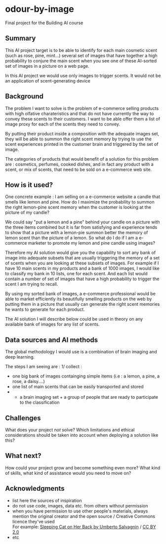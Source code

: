 # odour-by-image
Final project for the Building AI course

## Summary

This AI project target is to be able to identify for each main cosmetic scent (such as rose, pine, mint...) several set of images that have together a high probability to conjure the main scent when you see one of these AI-sorted set of images in a picture on a web page.

In this AI project we would use only images to trigger scents. It would not be an application of scent-generating device


## Background

The problem I want to solve is the problem of e-commerce selling products with high olfative charateristics and that do not have currently the way to convey these scents to their customers. I want to be able offer them a list of image proxy for each of the scents they need to convey.

By putting their product inside a composition with the adequate images set, they will be able to summon the right scent memory by trying to use the scent experiences printed in the customer brain and triggered by the set of image.

The categories of products that would benefit of a solution for this problem are : cosmetics, perfumes, cooked dishes, and in fact any product with a scent, or mix of scents, that need to be sold on a e-commerce web site.


## How is it used?

One concrete example : I am selling on a e-commerce website a candle that smells like lemon and pine. How do I maximize the probability to summon the right lemon-pine scent memory when the customer is looking at the picture of my candle?

We could say "put a lemon and a pine" behind your candle on a picture with the three items combined but it is far from satisfying and experience tends to show that a picture with a lemon-pie summon better the memory of lemon scent than the picture of a lemon. So what do I do if I am a e-commerce marketer to promote my lemon and pine candle using images?

Therefore my AI solution would give you the capability to sort any bank of image into adequate subsets that are usually triggering the memory of a set of scents when you are looking at these subsets of images. For example if I have 10 main scents in my products and a bank of 1000 images, I would like to classify my bank in 10 lists, one for each scent. And each list would contain a number of set of images that have a high probability to trigger the scent I am trying to recall.

By using my sorted bank of images, a e-commerce professional would be able to market efficiently its beautifully smelling products on the web by putting them in a picture that usually can generate the right scent memories he wants to generate for each product.

The AI solution I will describe below could be used in theory on any available bank of images for any list of scents.


## Data sources and AI methods

The global methodology I would use is a combination of brain imaging and deep learning.

The steps I am seeing are :
1/ collect :
 - one big bank of images containging simple items (i.e : a lemon, a pine, a rose, a daisy....)
 - one list of main scents that can be easily transported and stored
 - + a brain imaging set + a group of people that are ready to participate to the classification



## Challenges

What does your project _not_ solve? Which limitations and ethical considerations should be taken into account when deploying a solution like this?

## What next?

How could your project grow and become something even more? What kind of skills, what kind of assistance would you  need to move on? 


## Acknowledgments

* list here the sources of inspiration 
* do not use code, images, data etc. from others without permission
* when you have permission to use other people's materials, always mention the original creator and the open source / Creative Commons licence they've used
  <br>For example: [Sleeping Cat on Her Back by Umberto Salvagnin](https://commons.wikimedia.org/wiki/File:Sleeping_cat_on_her_back.jpg#filelinks) / [CC BY 2.0](https://creativecommons.org/licenses/by/2.0)
* etc
